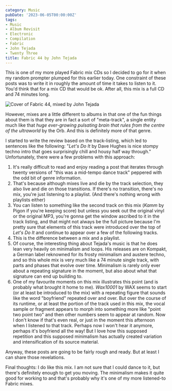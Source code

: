 ```yaml
---
category: Music
pubDate: '2023-06-05T00:00:00Z'
tags:
- Music
- Album Revisit
- Electronic
- Compilation
- Fabric
- John Tejada
- Twenty Three
title: Fabric 44 by John Tejada
---
```

This is one of my more played Fabric mix CDs so I decided to go for it when my random prompter plumped for this earlier today. One constraint of these posts was to write it in roughly the amount of time it takes to listen to it. You'd think that for a mix CD that would be ok. After all, this mix is a full CD and 74 minutes long.

![Cover of Fabric 44, mixed by John Tejada](../../assets/images/album-revisits/john-tejada-fabric-44.jpg)

However, mixes are a little different to albums in that one of the fun things about them is that they are in fact a sort of "meta-track", a single entity much like that  _huge ever-growing pulsating brain that rules from the centre of the ultraworld_ by the Orb. And this is definitely more of that genre.

I started to write the review based on the track-listing, which led to sentences like the following: "_Let's Do It_ by Dave Hughes is nice stompy techno intro that goes surprisingly chill and housy half way through." Unfortunately, there were a few problems with this approach:

1. It's really difficult to read and enjoy reading a post that iterates through twenty versions of "this was a mid-tempo dance track" peppered with the odd bit of genre information.
2. That's because although mixes live and die by the track selection, they also live and die on those transitions. If there's no transition, there's no mix, you're just listening to a playlist. (And there's nothing wrong with playlists either)
3. You can listen to something like the second track on this mix (_Kamm_ by Pigon if you're keeping score) but unless you seek out the original vinyl or the original MP3, you're gonna get the window ascribed to it in the track listing, and that might not always be the full picture because I'm pretty sure that elements of this track were introduced over the top of _Let's Do It_ and continue to appear over a few of the following tracks. 
4. This is the difference between a mix and a playlist. 
5. Of course, the interesting thing about Tejada's music is that he does lean very heavily on minimalism and loops. His releases are on Kompakt, a German label reknowned for its frosty minimalism and austere techno, and so this whole mix is very much like a 74 minute single track, with parts and phases that evolve over time. Minimalism is rarely only ever about a repeating signature in the moment, but also about what that signature can end up building to. 
6. One of my favourite moments on this mix illustrates this point (and is probably what brought it home to me). _Wax10001_ by WAX seems to start (or at least be introduced to the mix) with a repeating figure that sounds like the word "boyfriend" repeated over and over. But over the course of its runtime, or at least the portion of the track used in this mix, the vocal sample or fragment appears to morph into something more like "point two point two" and then other numbers seem to appear at random. Now I don't know if that's even real, or just in the moment this afternoon when I listened to that track. Perhaps now I won't hear it anymore, perhaps it's boyfriend all the way! But I love how this supposed repetition and this supposed minimalism has actually created variation and intensification of its source material.

Anyway, these posts are going to be fairly rough and ready. But at least I can share those revelations. 

Final thoughts: I do like this mix. I am not sure that I could dance to it, but there's definitely enough to get you moving. The minimalism makes it quite good for working to and that's probably why it's one of my more listened-to Fabric mixes.
